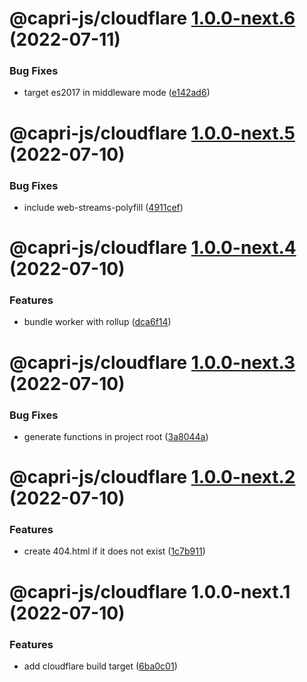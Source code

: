 # @capri-js/cloudflare [1.0.0-next.6](https://github.com/capri-js/capri/compare/@capri-js/cloudflare@1.0.0-next.5...@capri-js/cloudflare@1.0.0-next.6) (2022-07-11)


### Bug Fixes

* target es2017 in middleware mode ([e142ad6](https://github.com/capri-js/capri/commit/e142ad606f845383358dca18bd25b9a156916688))

# @capri-js/cloudflare [1.0.0-next.5](https://github.com/capri-js/capri/compare/@capri-js/cloudflare@1.0.0-next.4...@capri-js/cloudflare@1.0.0-next.5) (2022-07-10)


### Bug Fixes

* include web-streams-polyfill ([4911cef](https://github.com/capri-js/capri/commit/4911cef864aeaec9b32ebc45d8cc4b7b29db8ffc))

# @capri-js/cloudflare [1.0.0-next.4](https://github.com/capri-js/capri/compare/@capri-js/cloudflare@1.0.0-next.3...@capri-js/cloudflare@1.0.0-next.4) (2022-07-10)


### Features

* bundle worker with rollup ([dca6f14](https://github.com/capri-js/capri/commit/dca6f142cc509d7dcf0ba7242f81c9081bfe7954))

# @capri-js/cloudflare [1.0.0-next.3](https://github.com/capri-js/capri/compare/@capri-js/cloudflare@1.0.0-next.2...@capri-js/cloudflare@1.0.0-next.3) (2022-07-10)


### Bug Fixes

* generate functions in project root ([3a8044a](https://github.com/capri-js/capri/commit/3a8044ad6bc3df2d8dc18d0934ae1cc40d13ee3f))

# @capri-js/cloudflare [1.0.0-next.2](https://github.com/capri-js/capri/compare/@capri-js/cloudflare@1.0.0-next.1...@capri-js/cloudflare@1.0.0-next.2) (2022-07-10)


### Features

* create 404.html if it does not exist ([1c7b911](https://github.com/capri-js/capri/commit/1c7b91146473f4445721babe3eb179d0330bd002))

# @capri-js/cloudflare 1.0.0-next.1 (2022-07-10)


### Features

* add cloudflare build target ([6ba0c01](https://github.com/capri-js/capri/commit/6ba0c01a6c96403069438601c5dd9b2a554de66d))
